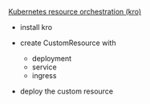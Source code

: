 [Kubernetes resource orchestration (kro) ](https://cloud.google.com/blog/products/containers-kubernetes/introducing-kube-resource-orchestrator)

- install kro
- create CustomResource   with
  - deployment
  - service
  - ingress

- deploy the custom resource